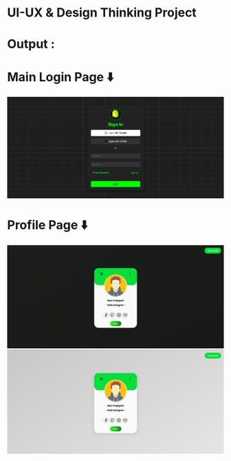 # UI-UX & Design Thinking Project 

# Output :

# Main Login Page ⬇️
<img src="01.png"></img>
# Profile Page ⬇️
<img src="02.png"></img>
<img src="03.png"></img>
